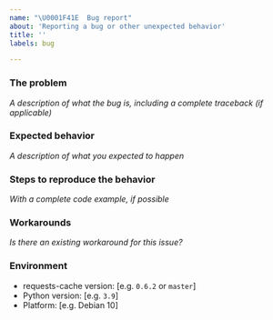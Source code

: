 ```yaml
---
name: "\U0001F41E  Bug report"
about: 'Reporting a bug or other unexpected behavior'
title: ''
labels: bug

---
```


### The problem
_A description of what the bug is, including a complete traceback (if applicable)_

### Expected behavior
_A description of what you expected to happen_

### Steps to reproduce the behavior
_With a complete code example, if possible_

### Workarounds
_Is there an existing workaround for this issue?_

### Environment
- requests-cache version: [e.g. `0.6.2` or `master`]
- Python version: [e.g. `3.9`]
- Platform: [e.g. Debian 10]
